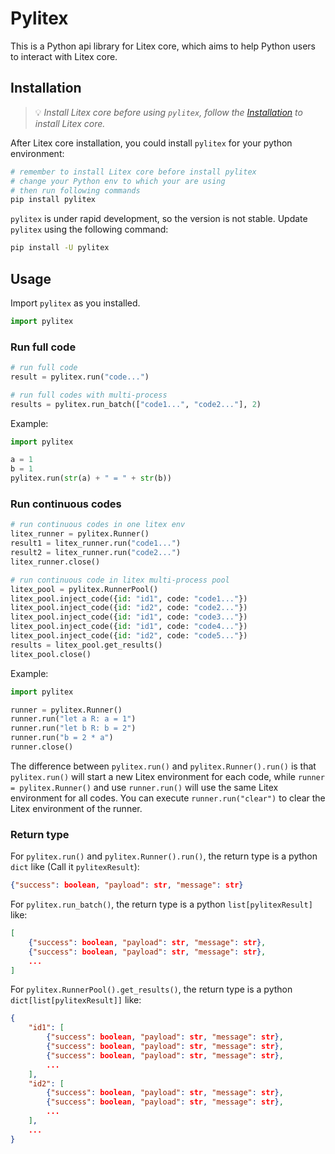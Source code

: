 # Pylitex

This is a Python api library for Litex core, which aims to help Python users to interact with Litex core.

## Installation

> 💡 *Install Litex core before using `pylitex`, follow the [Installation](https://litexlang.org/doc/Installation) to install Litex core.*

After Litex core installation, you could install `pylitex` for your python environment:

```bash
# remember to install Litex core before install pylitex
# change your Python env to which your are using
# then run following commands
pip install pylitex
```

`pylitex` is under rapid development, so the version is not stable. Update `pylitex` using the following command:

```bash
pip install -U pylitex
```

## Usage

Import `pylitex` as you installed.

```python
import pylitex
```

### Run full code

```python
# run full code
result = pylitex.run("code...")

# run full codes with multi-process
results = pylitex.run_batch(["code1...", "code2..."], 2)
```

Example:

```python
import pylitex

a = 1
b = 1
pylitex.run(str(a) + " = " + str(b))
```

### Run continuous codes

```python
# run continuous codes in one litex env
litex_runner = pylitex.Runner()
result1 = litex_runner.run("code1...")
result2 = litex_runner.run("code2...")
litex_runner.close()

# run continuous code in litex multi-process pool
litex_pool = pylitex.RunnerPool()
litex_pool.inject_code({id: "id1", code: "code1..."})
litex_pool.inject_code({id: "id2", code: "code2..."})
litex_pool.inject_code({id: "id1", code: "code3..."})
litex_pool.inject_code({id: "id1", code: "code4..."})
litex_pool.inject_code({id: "id2", code: "code5..."})
results = litex_pool.get_results()
litex_pool.close()
```

Example:

```python
import pylitex

runner = pylitex.Runner()
runner.run("let a R: a = 1")
runner.run("let b R: b = 2")
runner.run("b = 2 * a")
runner.close()
```

The difference between `pylitex.run()` and `pylitex.Runner().run()` is that `pylitex.run()` will start a new Litex environment for each code, while `runner = pylitex.Runner()` and use `runner.run()` will use the same Litex environment for all codes. You can execute `runner.run("clear")` to clear the Litex environment of the runner.

### Return type

For `pylitex.run()` and `pylitex.Runner().run()`, the return type is a python `dict` like (Call it `pylitexResult`):

```json
{"success": boolean, "payload": str, "message": str}
```

For `pylitex.run_batch()`, the return type is a python `list[pylitexResult]` like:

```json
[
    {"success": boolean, "payload": str, "message": str},
    {"success": boolean, "payload": str, "message": str},
    ...
]
```

For `pylitex.RunnerPool().get_results()`, the return type is a python `dict[list[pylitexResult]]` like:

```json
{
    "id1": [
        {"success": boolean, "payload": str, "message": str},
        {"success": boolean, "payload": str, "message": str},
        {"success": boolean, "payload": str, "message": str},
        ...
    ],
    "id2": [
        {"success": boolean, "payload": str, "message": str},
        {"success": boolean, "payload": str, "message": str},
        ...
    ],
    ...
}
```
